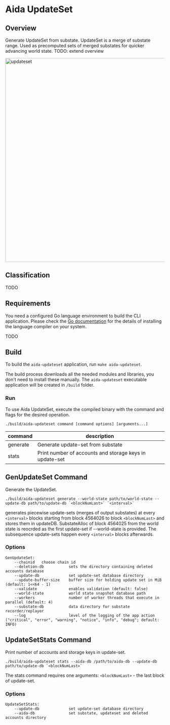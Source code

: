 # Aida UpdateSet
## Overview
Generate UpdateSet from substate. UpdateSet is a merge of substate range. Used as precomputed sets of merged substates for quicker advancing world state. TODO: extend overview

<img width="643" alt="updateset" src="https://github.com/Fantom-foundation/Aida/assets/40288710/efda76e8-0d6e-4b34-9fac-9431caae3f6f">

## Classification
TODO

## Requirements
You need a configured Go language environment to build the CLI application.
Please check the [Go documentation](https://go.dev)
for the details of installing the language compiler on your system.

TODO

## Build
To build the `aida-updateset` application, run `make aida-updateset`.

The build process downloads all the needed modules and libraries, you don't need to install these manually.
The `aida-updateset` executable application will be created in `/build` folder.

### Run
To use Aida UpdateSet, execute the compiled binary with the command and flags for the desired operation.

```shell
./build/aida-updateset command [command options] [arguments...]
```

| command      | description                                             |
|--------------|---------------------------------------------------------|
| generate     | Generate update-set from substate                       |
| stats        | Print number of accounts and storage keys in update-set |

## GenUpdateSet Command
Generate the UpdateSet.

```
./build/aida-updateset generate --world-state path/to/world-state --update-db path/to/update-db `<blockNumLast>` `<interval>`
```
generates piecewise update-sets (merges of output substates) at every `<interval>` blocks starting from block 4564026 to block `<blockNumLast>` and stores them in updateDB. SubstateAlloc of block 4564025 from the world state is reocrded as the first update-set if --world-state is provided. The subsequence update-sets happen every `<interval>` blocks afterwards.

### Options
```
GenUpdateSet:
    --chainid   choose chain id
    --deletion-db           sets the directory containing deleted accounts database
    --update-db             set update-set database directory
    --update-buffer-size    buffer size for holding update set in MiB (default: 1<<64 - 1)
    --validate              enables validation (default: false)
    --world-state           world state snapshot database path
    --workers               number of worker threads that execute in parallel (default: 4)
    --substate-db           data directory for substate recorder/replayer
    --log                   level of the logging of the app action ("critical", "error", "warning", "notice", "info", "debug"; default: INFO)
```

## UpdateSetStats Command
Print number of accounts and storage keys in update-set.

```
./build/aida-updateset stats --aida-db /path/to/aida-db --update-db path/to/update-db `<blockNumLast>`
```
The stats command requires one arguments: `<blockNumLast>` - the last block of update-set.

### Options
```
UpdateSetStats:
    --update-db             set update-set database directory
    --aida-db               set substate, updateset and deleted accounts directory
```



